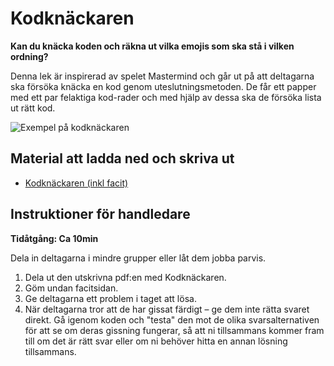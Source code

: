 # Kodknäckaren

**Kan du knäcka koden och räkna ut vilka emojis som ska stå i vilken ordning?**

Denna lek är inspirerad av spelet Mastermind och går ut på att deltagarna ska försöka knäcka en kod genom uteslutningsmetoden. De får ett papper med ett par felaktiga kod-rader och med hjälp av dessa ska de försöka lista ut rätt kod.

![Exempel på kodknäckaren](./kodknackaren.png)

## Material att ladda ned och skriva ut

* [Kodknäckaren (inkl facit)](https://github.com/Kodcentrum/Scratch-uppgifter/raw/master/lek_kodkn%C3%A4ckaren/kodknackaren.pdf)

## Instruktioner för handledare

**Tidåtgång: Ca 10min**

Dela in deltagarna i mindre grupper eller låt dem jobba parvis. 

1. Dela ut den utskrivna pdf:en med Kodknäckaren. 
2. Göm undan facitsidan. 
3. Ge deltagarna ett problem i taget att lösa.
4. När deltagarna tror att de har gissat färdigt – ge dem inte rätta svaret direkt. Gå igenom koden och "testa" den mot de olika svarsalternativen för att se om deras gissning fungerar, så att ni tillsammans kommer fram till om det är rätt svar eller om ni behöver hitta en annan lösning tillsammans. 
